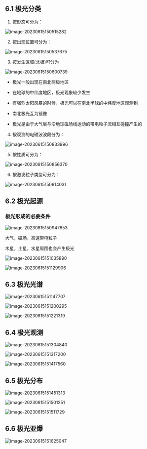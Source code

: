 ## 6.1 极光分类

1. 按形态可分为：

![image-20230615150515282](C:\Users\24248\AppData\Roaming\Typora\typora-user-images\image-20230615150515282.png)

2. 按出现位置可分为：

![image-20230615150537675](C:\Users\24248\AppData\Roaming\Typora\typora-user-images\image-20230615150537675.png)

3. 按发生区域(北极)可分为

![image-20230615150600739](C:\Users\24248\AppData\Roaming\Typora\typora-user-images\image-20230615150600739.png)



- 极光一般出现在南北两极地区
- 在地球的中纬度地区，极光现象较少发生
- 有强烈太阳风暴的时候，极光可以在南北半球的中纬度地区观测到

- 南北极光互为镜像
- 极光是由于大气层与沿地球磁场线运动的带电粒子流相互碰撞产生的



4. 按观测的电磁波波段分为：

![image-20230615150833996](C:\Users\24248\AppData\Roaming\Typora\typora-user-images\image-20230615150833996.png)



5. 按性质可分为：

![image-20230615150856370](C:\Users\24248\AppData\Roaming\Typora\typora-user-images\image-20230615150856370.png)



6. 按激发粒子类型可分为：

![image-20230615150914031](C:\Users\24248\AppData\Roaming\Typora\typora-user-images\image-20230615150914031.png)



## 6.2 极光起源

### 极光形成的必要条件

![image-20230615150947653](C:\Users\24248\AppData\Roaming\Typora\typora-user-images\image-20230615150947653.png)

大气，磁场，高速带电粒子

木星，土星，水星周围也会产生极光

![image-20230615151035890](C:\Users\24248\AppData\Roaming\Typora\typora-user-images\image-20230615151035890.png)

![image-20230615151129906](C:\Users\24248\AppData\Roaming\Typora\typora-user-images\image-20230615151129906.png)



## 6.3 极光光谱

![image-20230615151147707](C:\Users\24248\AppData\Roaming\Typora\typora-user-images\image-20230615151147707.png)

![image-20230615151200295](C:\Users\24248\AppData\Roaming\Typora\typora-user-images\image-20230615151200295.png)

![image-20230615151221319](C:\Users\24248\AppData\Roaming\Typora\typora-user-images\image-20230615151221319.png)



## 6.4 极光观测

![image-20230615151304840](C:\Users\24248\AppData\Roaming\Typora\typora-user-images\image-20230615151304840.png)

![image-20230615151317200](C:\Users\24248\AppData\Roaming\Typora\typora-user-images\image-20230615151317200.png)

![image-20230615151417560](C:\Users\24248\AppData\Roaming\Typora\typora-user-images\image-20230615151417560.png)



## 6.5 极光分布

![image-20230615151451313](C:\Users\24248\AppData\Roaming\Typora\typora-user-images\image-20230615151451313.png)



![image-20230615151501251](C:\Users\24248\AppData\Roaming\Typora\typora-user-images\image-20230615151501251.png)

![image-20230615151511729](C:\Users\24248\AppData\Roaming\Typora\typora-user-images\image-20230615151511729.png)



## 6.6 极光亚爆

![image-20230615151625047](C:\Users\24248\AppData\Roaming\Typora\typora-user-images\image-20230615151625047.png)

